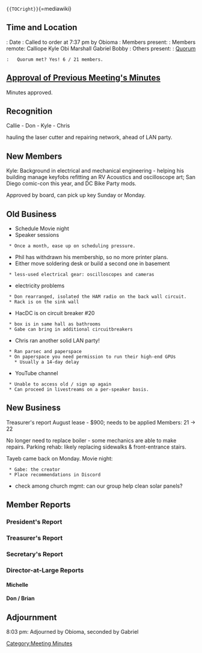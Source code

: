 `{{TOCright}}`{=mediawiki}

## Time and Location

:   Date
:   Called to order at 7:37 pm by Obioma
:   Members present:
:   Members remote: Calliope Kyle Obi Marshall Gabriel Bobby
:   Others present:
:   [Quorum](Quorum)

    :   Quorum met? Yes! 6 / 21 members.

## [Approval of Previous Meeting's Minutes](Regular_Member_Meeting_2022_07_12)

Minutes approved.

## Recognition

Callie - Don - Kyle - Chris

hauling the laser cutter and repairing network, ahead of LAN party.

## New Members

Kyle: Background in electrical and mechanical engineering - helping his
building manage keyfobs refitting an RV Acoustics and oscilloscope art;
San Diego comic-con this year, and DC Bike Party mods.

Approved by board, can pick up key Sunday or Monday.

## Old Business

-   Schedule Movie night
-   Speaker sessions

` * Once a month, ease up on scheduling pressure.`

-   Phil has withdrawn his membership, so no more printer plans.
-   Either move soldering desk or build a second one in basement

` * less-used electrical gear: oscilloscopes and cameras`

-   electricity problems

` * Don rearranged, isolated the HAM radio on the back wall circuit.`\
` * Rack is on the sink wall`

-   HacDC is on circuit breaker #20

` * box is in same hall as bathrooms`\
` * Gabe can bring in additional circuitbreakers`

-   Chris ran another solid LAN party!

` * Ran parsec and paperspace`\
` * On paperspace you need permission to run their high-end GPUs`\
`   * Usually a 14-day delay`

-   YouTube channel

` * Unable to access old / sign up again`\
` * Can proceed in livestreams on a per-speaker basis.`

## New Business

Treasurer's report August lease - \$900; needs to be applied Members: 21
-\> 22

No longer need to replace boiler - some mechanics are able to make
repairs. Parking rehab: likely replacing sidewalks & front-entrance
stairs.

Tayeb came back on Monday. Movie night:

` * Gabe: the creator`\
` * Place recommendations in Discord`

-   check among church mgmt: can our group help clean solar panels?

## Member Reports

### President's Report

### Treasurer's Report

### Secretary's Report

### Director-at-Large Reports

#### Michelle

#### Don / Brian

## Adjournment

8:03 pm: Adjourned by Obioma, seconded by Gabriel

[Category:Meeting Minutes](Category:Meeting_Minutes)
